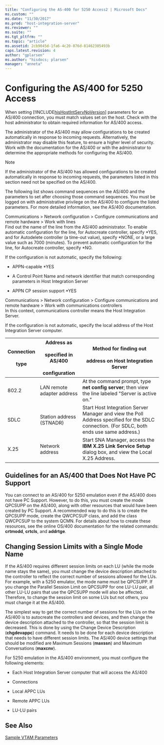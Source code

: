 ```yaml
---
title: "Configuring the AS-400 for 5250 Access2 | Microsoft Docs"
ms.custom: ""
ms.date: "11/30/2017"
ms.prod: "host-integration-server"
ms.reviewer: ""
ms.suite: ""
ms.tgt_pltfrm: ""
ms.topic: "article"
ms.assetid: 2cb9045d-1fa6-4c20-876d-81462305493b
caps.latest.revision: 4
author: "gplarsen"
ms.author: "hisdocs; plarsen"
manager: "anneta"
---
```

# Configuring the AS/400 for 5250 Access
When setting [!INCLUDE[hisHostIntServNoVersion](../includes/hishostintservnoversion-md.md)] parameters for an AS/400 connection, you must match values set on the host. Check with the host administrator to obtain required information for AS/400 access.  
  
 The administrator of the AS/400 may allow configurations to be created automatically in response to incoming requests. Alternatively, the administrator may disable this feature, to ensure a higher level of security. Work with the documentation for the AS/400 or with the administrator to determine the appropriate methods for configuring the AS/400.  
  
> [!NOTE]
>  If the administrator of the AS/400 has allowed configurations to be created automatically in response to incoming requests, the parameters listed in this section need not be specified on the AS/400.  
  
 The following list shows command sequences on the AS/400 and the parameters to set after choosing those command sequences. You must be logged on with administrative privilege on the AS/400 to configure the listed parameters. For more detailed information, see the AS/400 documentation.  
  
 Communications > Network configuration > Configure communications  and remote hardware > Work with lines  
 Find out the name of the line from the AS/400 administrator. To enable automatic configuration for the line, for Autocreate controller, specify *YES, and for Autodelete controller (a time-out value), specify \*NONE, or a large value such as 7000 (minutes). To prevent automatic configuration for the line, for Autocreate controller, specify \*NO.  
  
 If the configuration is not automatic, specify the following:  
  
-   APPN-capable *YES  
  
-   A Control Point Name and network identifier that match corresponding parameters in Host Integration Server  
  
-   APPN CP session support *YES  
  
 Communications > Network configuration > Configure communications  and remote hardware > Work with communications controllers  
 In this context, communications controller means the Host Integration Server.  
  
 If the configuration is not automatic, specify the local address of the Host Integration Server computer.  
  
|Connection<br /><br /> type|Address as<br /><br /> specified in AS/400<br /><br /> configuration|Method for finding out<br /><br /> address on Host Integration Server|  
|-------------------------|-----------------------------------------------------------|-------------------------------------------------------------------|  
|802.2|LAN remote adapter address|At the command prompt, type **net config server**; then view the line labeled "Server is active on."|  
|SDLC|Station address (STNADR)|Start Host Integration Server Manager and view the Poll Address specified for the SDLC connection. (For SDLC, both ends use same address.)|  
|X.25|Network address|Start SNA Manager, access the **IBM X.25 Link Service Setup** dialog box, and view the Local X.25 Address.|  
  
## Guidelines for an AS/400 that Does Not Have PC Support  
 You can connect to an AS/400 for 5250 emulation even if the AS/400 does not have PC Support. However, to do this, you must create the mode QPCSUPP on the AS/400, along with other resources that would have been created by PC Support. A recommended way to do this is to create the QPCSUPP mode, create the QWCPCSUP class, and add the class QWCPCSUP to the system QCMN. For details about how to create these resources, see the online OS/400 documentation for the related commands: **crtmodd**, **crtcls**, and **addrtge**.  
  
## Changing Session Limits with a Single Mode Name  
 If the AS/400 requires different session limits on each LU (while the mode name stays the same), you must change the device description attached to the controller to reflect the correct number of sessions allowed for the LUs. For example, with a 5250 emulator, the mode name must be QPCSUPP. If you change the Parallel Session Limit on QPCSUPP for one LU-LU pair, all other LU-LU pairs that use the QPCSUPP mode will also be affected. Therefore, to change the session limit on some LUs but not others, you must change it at the AS/400.  
  
 The simplest way to get the correct number of sessions for the LUs on the AS/400 is to autocreate the controllers and devices, and then change the device description attached to the controller, so that the session limit is decreased. This is done by using the Change Device Description (**chgdevappc**) command. It needs to be done for each device description that needs to have different session limits. The AS/400 device settings that should be modified are Maximum Sessions (**maxssn**) and Maximum Conversations (**maxcnv**).  
  
 For 5250 emulation in the AS/400 environment, you must configure the following elements:  
  
-   Each Host Integration Server computer that will access the AS/400  
  
-   Connections  
  
-   Local APPC LUs  
  
-   Remote APPC LUs  
  
-   LU-LU pairs  
  
## See Also  
 [Sample VTAM Parameters](../core/sample-vtam-parameters1.md)